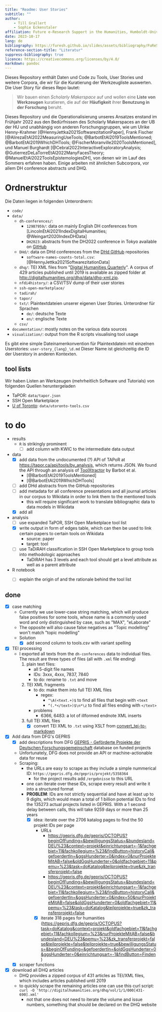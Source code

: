 ```yaml
---
title: "Readme: User Stories"
subtitle: ""
author: 
    - Till Grallert
    - Sophie Eckenstaler
affiliation: Future e-Research Support in the Humanities, Humboldt-Universität zu Berlin
date: 2023-10-17
lang: de
bibliography: https://furesh.github.io/slides/assets/bibliography/FuReSH.csl.json
reference-section-title: "Literatur"
suppress-bibliography: true
licence: https://creativecommons.org/licenses/by/4.0/
markdown: pandoc
---
```


Dieses Repository enthält Daten und Code zu Tools, User Stories und weitere Corpora, die wir für die Kuratierung der Werkzeugliste auswerten. Die User Story für dieses Repo lautet:

>Wir bauen einen *Scholarly Makerspace* auf und wollen eine **Liste von Werkzeugen** kuratieren, die auf der **Häufigkeit** ihrer **Benutzung in der Forschung** beruht.

Dieses Repository und die Operationalisierung unseres Ansatzes enstand im Frühjahr 2022 aus den Bedürfnissen des Scholarly Makerspaces an der UB der HU und unabhängig von anderen Forschungsgruppen, wie um Ulrike Henny-Krahmer [@HennyJettka2021SoftwarezitationPaper], Frank Fischer [@AlirezaEtAl2022MeasuringUseTools; @BarbotEtAl2019ToolsMentioned; @BarbotEtAl2019WhichDHTools; @FischerMoranville2020ToolsMentioned], und Manuel Burghardt [@Cebral2022InteractiveExploratoryAnalysis; @GutierrezDeLaTorreEtAl2022ManyFacesTheory; @ManuelEtAl2022ToolsEpistemologiesDH], von denen wir im Lauf des Sommers erfahren haben. Einige arbeiten mit ähnlichen Subcorpora, vor allem DH conference abstracts und DHQ.

# Ordnerstruktur

Die Daten liegen in folgenden Unterordnern:

- `code/`
- `data/`
    + `dh-conferences/`: 
        * `12987959/`: data on mainly English DH conferences from [LincolnEtAl2021IndexDigitalHumanities; @Weingart2020IndexDHData]
        * `DH2023`: abstracts from the DH2022 conference in Tokyo available on [GitHub](https://github.com/747/tei-to-pdf-dh2022)
    * `DHd/`: data on DHd conferences from the [DHd GitHub](https://github.com/DHd-Verband) repositories
        - `software-names-counts-total.csv`: [@HennyJettka2021SoftwarezitationData]
    - `dhq/`: TEI XML files from "[Digital Humanities Quarterly](http://digitalhumanities.org/)". A corpus of 429 articles published until 2019 is available as zipped folder at <http://digitalhumanities.org/dhq/data/dhq-xml.zip>.
    - `nfdi4history/`: a CSV/TSV dump of their user stories
    - `ssh-open-marketplace/`
    - `tadirah/`
    - `tapor/`
    - `txt/`: Plaintextdateien unserer eigenen User Stories. Unterordner für Sprachen
        - `de/`: deutsche Texte
        - `en/`: englische Texte
    - `csv/`
- `documentation/`: mostly notes on the various data sources
- `visualization/`: output from the R scripts visualising tool usage


Es gibt eine simple Dateinamenkonvention für Plaintextdatein mit einzelnen Userstories: `user-story_{lang}_\d.md` Dieser Name ist gleichzeitig die ID der Userstory in anderen Kontexten.

## tool lists

Wir haben Listen an Werkzeugen (mehrheitlich Software und Tutorials) von folgenden Quellen heruntergeladen

- TaPOR: `data/tapor.json`
- SSH Open Marketplace
- [U of Toronto](https://find.digital.utsc.utoronto.ca/search-results): `data/utoronto-tools.csv`



# to do

- results
    + `R` is strikingly prominent
        * [ ] add column with KWIC to the intermediate data output 
- data
    + [x] add data from the undocumented (?) API of TAPoR at <https://tapor.ca/api/tools/by_analysis>, which returns JSON. We found the API through an analysis of [ToolXtractor](https://github.com/lehkost/ToolXtractor) by Barbot et al.
        * [@BarbotEtAl2019ToolsMentioned]
        * [@BarbotEtAl2019WhichDHTools]
    + [ ] add DHd abstracts from the GitHub repositories
    + [ ] add metadata for all conference presentations and all journal articles in our corpus to Wikidata in order to link them to the mentioned tools
        * this will require significant work to translate bibliographic data to data models in Wikidata
    + [x] add all 
- analysis
    + [ ] use expanded TaPOR, SSH Open Marketplace tool list
    + [x] write output in form of edges table, which can then be used to link certain papers to certain tools on Wikidata
        * source: paper
        * target: tool
    - [ ] use TaDiRAH classification in SSH Open Marketplace to group tools into methodologic approaches
        + TaDiRAH has 3 levels and each tool should get a level attribute as well as a parent attribute
- R notebook
    + [ ] explain the origin of and the rationale behind the tool list
    

## done

- [x] case matching
    + Currently we use lower-case string matching, which will produce false positives for some tools, whose name is a commonly used word and only distinguished by case, such as "MAX", "eLaborate"
    + The opposite will also cause false negatives as "Topic modelling" won't match "topic modelling"
    + Solution
        * [x] add second column to tools.csv with variant spelling
- [x] TEI processing
    + I exported all texts from the `dh-conferences` data to individual files. The result are three types of files (all with `.xml` file ending)
        1. plain text files: 
            - all 5-digit file names
            - IDs: 3xxx, 4xxx, 7837, 7840
            - to do: rename to `.txt` and move
        2. TEI XML fragments
            - to do: make them into full TEI XML files
                + regex: 
                    - `^\A(<text.+)$` to find all files that begin with `<text`
                    - `^(.*</text>)$\n*\z` to find all files ending with `</text>`
            - problems
                + 6366, 6483: a lot of illformed endnote XML inserts
        3. full TEI XML files
            - [x] convert TEI XML to `.txt` using XSLT from [convert_tei-to-markdown](https://github.com/OpenArabicPE/convert_tei-to-markdown)
- [x] Add data from DFG's GEPRIS
    +  [x] add descriptions from DFG [GEPRIS - Geförderte Projekte der Deutschen Forschungsgemeinschaft](https://gepris.dfg.de/gepris/OCTOPUS) database on funded projects
    * Unfortunately, DFG does not provide an API or machine-actionable data for reuse
    * Scraping:
        - the URLs are easy to scrape as they include a simple nummerical ID: `https://gepris.dfg.de/gepris/projekt/5358364`
            + for the project results add `/ergebnisse` to this URL
        - one can iterate over these IDs, scrape every result and write it into a structured format
        - **PROBLEM**: IDs are not strictly sequential and have at least up to 9 digits, which would mean a total of 1 billion potential IDs to find the 135273 actual projects listed in GEPRIS. With a 1 second delay between calls, this will take 9259 days or more than 25 years
            + [x] idea: iterate over the 2706 katalog pages to find the 50 projekt IDs per page
                * URLs
                    - <https://gepris.dfg.de/gepris/OCTOPUS?beginOfFunding=&bewilligungsStatus=&bundesland=DEU%23&context=projekt&einrichtungsart=-1&fachgebiet=11&fachkollegium=%23&findButton=historyCall&gefoerdertIn=&ggsHunderter=0&index=0&nurProjekteMitAB=false&oldGgsHunderter=0&oldfachgebiet=11&pemu=%23&task=doKatalog&teilprojekte=true&zk_transferprojekt=false>
                    - <https://gepris.dfg.de/gepris/OCTOPUS?beginOfFunding=&bewilligungsStatus=&bundesland=DEU%23&context=projekt&einrichtungsart=-1&fachgebiet=11&fachkollegium=%23&findButton=historyCall&gefoerdertIn=&ggsHunderter=0&index=50&nurProjekteMitAB=false&oldGgsHunderter=0&oldfachgebiet=11&pemu=%23&task=doKatalog&teilprojekte=true&zk_transferprojekt=false>
                * [x] iterate 318 pages for humanities (https://gepris.dfg.de/gepris/OCTOPUS?task=doKatalog&context=projekt&oldfachgebiet=11&fachgebiet=11&fachkollegium=%23&nurProjekteMitAB=false&bundesland=DEU%23&pemu=%23&zk_transferprojekt=false&teilprojekte=false&teilprojekte=true&bewilligungsStatus=&beginOfFunding=&gefoerdertIn=&oldGgsHunderter=0&ggsHunderter=0&einrichtungsart=-1&findButton=Finden)
    - [x] scraper functions
- [x] download all DHQ articles
    + DHQ provides a zipped corpus of 431 articles as TEI/XML files, which includes articles published until 2019
    + to quickly scrape the remaining articles one can use this curl script: `curl -O 'http://digitalhumanities.org/dhq/vol/1/1/000[431-690].xml'`
        * not that one does not need to iterate the volume and issue numbers, something that should be declared on the DHQ website